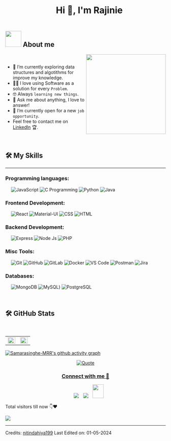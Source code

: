 <!--## Hi there 👋-->

<!--
**Samarasinghe-MRR/Samarasinghe-MRR** is a ✨ _special_ ✨ repository because its `README.md` (this file) appears on your GitHub profile.

Here are some ideas to get you started:

- 🔭 I’m currently working on ...
- 🌱 I’m currently learning ...
- 👯 I’m looking to collaborate on ...
- 🤔 I’m looking for help with ...
- 💬 Ask me about ...
- 📫 How to reach me: ...
- 😄 Pronouns: ...
- ⚡ Fun fact: ...
-->

<!--
# Hi there, I'm Rajinie Samarasinghe 👋

![Visitor](https://visitor-badge.laobi.icu/badge?page_id=Samarasinghe-MRR.Samarasinghe-MRR)
[![GitHub followers](https://img.shields.io/github/followers/Samarasinghe-MRR?label=Follow&style=social)](https://github.com/Samarasinghe-MRR)

## About Me

- 🔭 I’m currently working on Welfare module for an University Management System.
- 🌱 I’m currently learning Python
- 👯 I’m looking to collaborate on [Project Type]
- 🤔 I’m looking for help with [Project or Skill]
- 💬 Ask me about [Your Expertise]
- 📫 How to reach me: [Your Email]
- 😄 Pronouns: [Your Pronouns]
- ⚡ Fun fact: [Fun Fact About You]

## Skills

![Python](https://img.shields.io/badge/-Python-3776AB?style=flat-square&logo=python&logoColor=white)
![JavaScript](https://img.shields.io/badge/-JavaScript-F7DF1E?style=flat-square&logo=javascript&logoColor=black)
![HTML](https://img.shields.io/badge/-HTML-E34F26?style=flat-square&logo=html5&logoColor=white)
![CSS](https://img.shields.io/badge/-CSS-1572B6?style=flat-square&logo=css3&logoColor=white)
![React](https://img.shields.io/badge/-React-61DAFB?style=flat-square&logo=react&logoColor=black)
![Node.js](https://img.shields.io/badge/-Node.js-339933?style=flat-square&logo=node.js&logoColor=white)
![Git](https://img.shields.io/badge/-Git-F05032?style=flat-square&logo=git&logoColor=white)
![Docker](https://img.shields.io/badge/-Docker-2496ED?style=flat-square&logo=docker&logoColor=white)

## GitHub Stats

![Your Name's GitHub stats](https://github-readme-stats.vercel.app/api?username=Samarasinghe-MRR&show_icons=true&theme=radical)

## Top Languages

![Top Languages](https://github-readme-stats.vercel.app/api/top-langs/?username=Samarasinghe-MRR&layout=compact&theme=radical)

## Connect with Me

[![LinkedIn](https://img.shields.io/badge/LinkedIn-0077B5?style=flat-square&logo=linkedin&logoColor=white)](https://www.linkedin.com/in/yourusername/)
[![Twitter](https://img.shields.io/badge/Twitter-1DA1F2?style=flat-square&logo=twitter&logoColor=white)](https://twitter.com/yourusername)
[![Personal Website](https://img.shields.io/badge/Website-000000?style=flat-square&logo=google-chrome&logoColor=white)](https://yourwebsite.com/)

## Recent Projects

### [Project 1](project1 link)
![Project 1](project1 screenshot link)

Description of project 1.

### [Project 2](project2 link)
![Project 2](project2 screenshot link)

Description of project 2.

## Blog Posts




-->

<!--h1 without bottom border-->
<div id="user-content-toc">
  <ul align="center">
    <summary><h1 style="display: inline-block">Hi 👋, I'm Rajinie</h1></summary>
  </ul>
</div>



## <picture><img src = "https://github.com/7oSkaaa/7oSkaaa/blob/main/Images/about_me.gif?raw=true" width = 50px></picture> About me

<picture> <img align="right" src="https://github.com/7oSkaaa/7oSkaaa/blob/main/Images/Right_Side.gif?raw=true" width = 250px></picture>

<br>


- 🌱 I’m currently exploring data structures and algotithms for improve my knowledge.
- :technologist: I love using Software as a solution for every `Problem`.
- :nerd_face: Always `learning new things`.
- 💬 Ask me about anything, I love to answer!
- :thinking: I’m currently open for a new `job opportunity`.
- Feel free to contact me on [LinkedIn](https://www.linkedin.com/in/nitin-dahiya/) 🏆.
<br>




  ## 🛠️ My Skills
-------------------
### Programming languages:
&emsp;
![JavaScript](https://img.shields.io/badge/-JavaScript-000?&logo=JavaScript)
![C Programming](https://img.shields.io/badge/-C-000?logo=C)
![Python](https://img.shields.io/badge/-Python-000?logo=Python)
![Java](https://img.shields.io/badge/Java-000?logo=openjdk&logoColor=white)


### Frontend Development:
&emsp;
![React](https://img.shields.io/badge/-React-000?logo=React)
![Material-UI](https://img.shields.io/badge/Material--UI-000?logo=material-ui&logoColor=white)
![CSS](https://img.shields.io/badge/-CSS-000?logo=CSS3)
![HTML](https://img.shields.io/badge/-HTML-000?logo=HTML5)

### Backend Development:
&emsp;
![Express](https://img.shields.io/badge/-Express-000?logo=Express)
![Node Js](https://img.shields.io/badge/Node.js-000?logo=node.js&logoColor=white)
![PHP](https://img.shields.io/badge/PHP-000?logo=php&logoColor=white)

### Misc Tools:
&emsp;
![Git](https://img.shields.io/badge/-Git-000?logo=Git)
![GitHub](https://img.shields.io/badge/-GitHub-000?logo=GitHub)
![GitLab](https://img.shields.io/badge/-GitLab-000?logo=GitLab)
![Docker](https://img.shields.io/badge/-Docker-000?logo=Docker)
![VS Code](https://img.shields.io/badge/-VS%20Code-000?logo=Visual-Studio-Code)
![Postman](https://img.shields.io/badge/-Postman-000?logo=Postman)
![Jira](https://img.shields.io/badge/Jira-000?logo=Jira&logoColor=white)


### Databases:
&emsp;
![MongoDB](https://img.shields.io/badge/-MongoDB-000?logo=MongoDB)
![MySQL](https://img.shields.io/badge/MySQL-000?logo=mysql&logoColor=white))
![PostgreSQL](https://img.shields.io/badge/PostgreSQL-000?logo=postgresql&logoColor=white)

<br/>

 ## 🛠️ GitHub Stats
 &emsp;
<table><tr><td valign="top" width="50%">

<img src="https://github-readme-stats.vercel.app/api?username=Samarasinghe-MRR&custom_title=Stats&show_icons=true&count_private=true&hide_border=true&theme=radical" align="left" style="width: 100%" />

</td><td valign="top" width="50%">

<img src="https://streak-stats.demolab.com/?user=Samarasinghe-MRR&theme=radical&hide_border=true" align="left" style="width: 100%" />

</td></tr></table>

[![Samarasinghe-MRR's github activity graph](https://activity-graph.herokuapp.com/graph?username=Samarasinghe-MRR&theme=react&custom_title=Contribution%20Graph&radius=10)](https://github.com/Samarasinghe-MRR)



<p align = "center">
	<a href="https://github.com/piyushsuthar/github-readme-quotes"> <img alt = "Quote" src="https://quotes-github-readme.vercel.app/api?type=horizontal&theme=tokyonight&animation=grow_out_in&quoteCategory=programming">
</p>

<h3 align="center" >Connect with me 🤝 </h3>

<p align="center">

 <div align="center"  class="icons-social" style="margin-left: 10px;">
        <a   target="_blank" href="https://www.linkedin.com/in/nitin-dahiya/">
			<img src="https://img.icons8.com/doodle/40/000000/linkedin--v2.png" style="margin-left: 10px;" ></a>
        <a style="margin-left: 10px;" target="_blank" href="https://github.com/nitindahiya199">
		<img src="https://img.icons8.com/doodle/40/000000/github--v1.png"></a>
           <a style="margin-left: 10px;" target="_blank" href="mailto:nitindahiya00000@gmail.com">
		<img src="https://img.icons8.com/doodle/2x/gmail-new.png" style=" width:35px; height:43px;"></a>
      </div>

</p>


<p>Total visitors till now 👇❤️</p>
<img src="https://profile-counter.glitch.me/nitindahiya199/count.svg">

-------
Credits: [nitindahiya199](https://github.com/nitindahiya199)
Last Edited on: 01-05-2024
